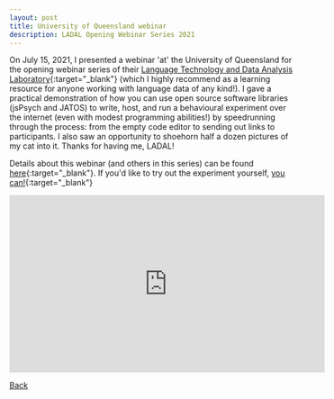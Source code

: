 ```yaml
---
layout: post
title: University of Queensland webinar
description: LADAL Opening Webinar Series 2021
---
```




On July 15, 2021, I presented a webinar 'at' the University of Queensland for the opening webinar series of their [Language Technology and Data Analysis Laboratory](https://slcladal.github.io/index.html){:target="_blank"} (which I highly recommend as a learning resource for anyone working with language data of any kind!). I gave a practical demonstration of how you can use open source software libraries (jsPsych and JATOS) to write, host, and run a behavioural experiment over the internet (even with modest programming abilities!) by speedrunning through the process: from the empty code editor to sending out links to participants. I also saw an opportunity to shoehorn half a dozen pictures of my cat into it. Thanks for having me, LADAL!

Details about this webinar (and others in this series) can be found [here](https://slcladal.github.io/opening.html#Online_Data_Collection_(M_Vos)){:target="_blank"}. If you'd like to try out the experiment yourself, [you can!](https://uit-jatos-test.azurewebsites.net/publix/287/start?batchId=412&generalMultiple){:target="_blank"}


<iframe width="560" height="315" src="https://www.youtube.com/embed/7-9WRYpXEtE" title="YouTube video player" frameborder="0" allow="accelerometer; autoplay; clipboard-write; encrypted-media; gyroscope; picture-in-picture" allowfullscreen></iframe>

[Back](https://myrtevos.github.io/projects/)
